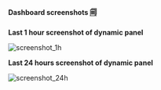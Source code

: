 #### Dashboard screenshots [🗐](https://github.com/danilgotvyansky/buzz-talk-infra-reference?tab=readme-ov-file#table-of-contents)

**Last 1 hour screenshot of dynamic panel**

![screenshot_1h](https://github.com/user-attachments/assets/f57ae599-1802-4fb5-99d4-2513a82e489a)

**Last 24 hours screenshot of dynamic panel**

![screenshot_24h](https://github.com/user-attachments/assets/ba6c4237-6a4b-45a0-8264-e6c27482e2c7)

